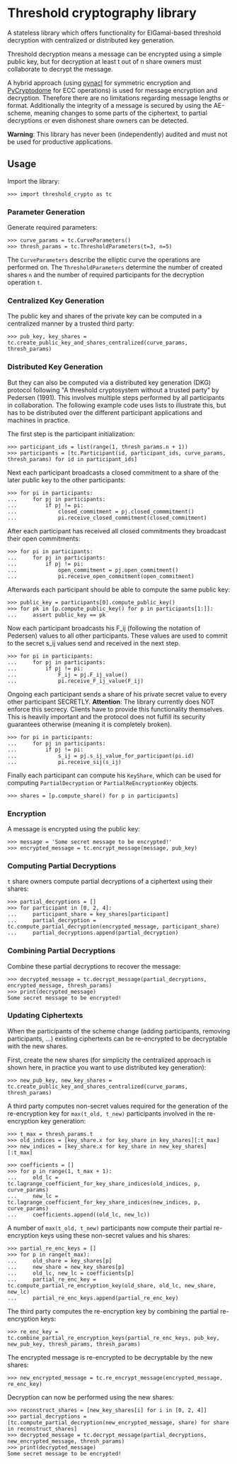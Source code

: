 # Threshold cryptography library


A stateless library which offers functionality for ElGamal-based threshold decryption with centralized or distributed key generation.

Threshold decryption means a message can be encrypted using a simple public key, but for decryption at least t out of n
share owners must collaborate to decrypt the message.

A hybrid approach (using [pynacl](https://pynacl.readthedocs.io) for symmetric encryption and 
[PyCryptodome](https://pycryptodome.readthedocs.io) for ECC operations) is used for message encryption and decryption.
Therefore there are no limitations regarding message lengths or format. Additionally the integrity of a message is
secured by using the AE-scheme, meaning changes to some parts of the ciphertext, to partial decryptions or even
dishonest share owners can be detected.

**Warning**: This library has never been (independently) audited and must not be used for productive applications.

## Usage

Import the library:

    >>> import threshold_crypto as tc

### Parameter Generation

Generate required parameters:

    >>> curve_params = tc.CurveParameters()
    >>> thresh_params = tc.ThresholdParameters(t=3, n=5)

The `CurveParameters` describe the elliptic curve the operations are performed on. 
The `ThresholdParameters` determine the number of created shares `n` and the number of required participants for the decryption operation `t`.

### Centralized Key Generation

The public key and shares of the private key can be computed in a centralized manner by a trusted third party:

    >>> pub_key, key_shares = tc.create_public_key_and_shares_centralized(curve_params, thresh_params)

### Distributed Key Generation

But they can also be computed via a distributed key generation (DKG) protocol following "A threshold cryptosystem without a trusted party" by Pedersen (1991).
This involves multiple steps performed by all participants in collaboration.
The following example code uses lists to illustrate this, but has to be distributed over the different participant applications and machines in practice.

The first step is the participant initialization:

    >>> participant_ids = list(range(1, thresh_params.n + 1))
    >>> participants = [tc.Participant(id, participant_ids, curve_params, thresh_params) for id in participant_ids]

Next each participant broadcasts a closed commitment to a share of the later public key to the other participants:

    >>> for pi in participants:
    ...     for pj in participants:
    ...         if pj != pi:
    ...             closed_commitment = pj.closed_commmitment()
    ...             pi.receive_closed_commitment(closed_commitment)

After each participant has received all closed commitments they broadcast their open commitments:

    >>> for pi in participants:
    ...     for pj in participants:
    ...         if pj != pi:
    ...             open_commitment = pj.open_commitment()
    ...             pi.receive_open_commitment(open_commitment)

Afterwards each participant should be able to compute the same public key:

    >>> public_key = participants[0].compute_public_key()
    >>> for pk in [p.compute_public_key() for p in participants[1:]]:
    ...     assert public_key == pk

Now each participant broadcasts his F_ij (following the notation of Pedersen) values to all other participants.
These values are used to commit to the secret s_ij values send and received in the next step.

    >>> for pi in participants:
    ...     for pj in participants:
    ...         if pj != pi:
    ...             F_ij = pj.F_ij_value()
    ...             pi.receive_F_ij_value(F_ij)

Ongoing each participant sends a share of his private secret value to every other participant SECRETLY.
**Attention**: The library currently does NOT enforce this secrecy. Clients have to provide this functionality themselves.
This is heavily important and the protocol does not fulfill its security guarantees otherwise (meaning it is completely broken).

    >>> for pi in participants:
    ...     for pj in participants:
    ...         if pj != pi:
    ...             s_ij = pj.s_ij_value_for_participant(pi.id)
    ...             pi.receive_sij(s_ij)

Finally each participant can compute his `KeyShare`, which can be used for computing `PartialDecryption` or `PartialReEncryptionKey` objects.

    >>> shares = [p.compute_share() for p in participants]

### Encryption

A message is encrypted using the public key:

    >>> message = 'Some secret message to be encrypted!'
    >>> encrypted_message = tc.encrypt_message(message, pub_key)

### Computing Partial Decryptions

`t` share owners compute partial decryptions of a ciphertext using their shares:

    >>> partial_decryptions = []
    >>> for participant in [0, 2, 4]:
    ...     participant_share = key_shares[participant]
    ...     partial_decryption = tc.compute_partial_decryption(encrypted_message, participant_share)
    ...     partial_decryptions.append(partial_decryption)

### Combining Partial Decryptions

Combine these partial decryptions to recover the message:

    >>> decrypted_message = tc.decrypt_message(partial_decryptions, encrypted_message, thresh_params)
    >>> print(decrypted_message)
    Some secret message to be encrypted!

### Updating Ciphertexts

When the participants of the scheme change (adding participants, removing participants, ...) existing ciphertexts can be re-encrypted to be decryptable with the new shares.

First, create the new shares (for simplicity the centralized approach is shown here, in practice you want to use distributed key generation):

    >>> new_pub_key, new_key_shares = tc.create_public_key_and_shares_centralized(curve_params, thresh_params)

A third party computes non-secret values required for the generation of the re-encryption key for `max(t_old, t_new)` participants involved in the re-encryption key generation:

    >>> t_max = thresh_params.t
    >>> old_indices = [key_share.x for key_share in key_shares][:t_max]
	>>> new_indices = [key_share.x for key_share in new_key_shares][:t_max]

	>>> coefficients = []
	>>> for p in range(1, t_max + 1):
	...     old_lc = tc.lagrange_coefficient_for_key_share_indices(old_indices, p, curve_params)
	...     new_lc = tc.lagrange_coefficient_for_key_share_indices(new_indices, p, curve_params)
	...     coefficients.append((old_lc, new_lc))
	
 A number of `max(t_old, t_new)` participants now compute their partial re-encryption keys using these non-secret values and his shares:

	>>> partial_re_enc_keys = []
    >>> for p in range(t_max):
    ...     old_share = key_shares[p]
    ...     new_share = new_key_shares[p]
    ...     old_lc, new_lc = coefficients[p]
    ...     partial_re_enc_key = tc.compute_partial_re_encryption_key(old_share, old_lc, new_share, new_lc)
    ...     partial_re_enc_keys.append(partial_re_enc_key)
 
The third party computes the re-encryption key by combining the partial re-encryption keys:
 
	>>> re_enc_key = tc.combine_partial_re_encryption_keys(partial_re_enc_keys, pub_key, new_pub_key, thresh_params, thresh_params)

The encrypted message is re-encrypted to be decryptable by the new shares:

	>>> new_encrypted_message = tc.re_encrypt_message(encrypted_message, re_enc_key)

Decryption can now be performed using the new shares:

    >>> reconstruct_shares = [new_key_shares[i] for i in [0, 2, 4]]
    >>> partial_decryptions = [tc.compute_partial_decryption(new_encrypted_message, share) for share in reconstruct_shares]
    >>> decrypted_message = tc.decrypt_message(partial_decryptions, new_encrypted_message, thresh_params)
    >>> print(decrypted_message)
    Some secret message to be encrypted!
